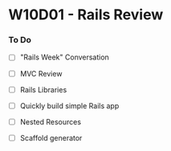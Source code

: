 # W10D01 - Rails Review

### To Do
- [ ] "Rails Week" Conversation
- [ ] MVC Review
- [ ] Rails Libraries
- [ ] Quickly build simple Rails app
- [ ] Nested Resources
- [ ] Scaffold generator















